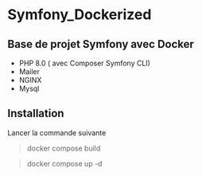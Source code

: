 # Symfony_Dockerized


## Base de projet Symfony avec Docker 

- PHP 8.0 ( avec Composer Symfony CLI)
- Mailer
- NGINX
- Mysql


## Installation

Lancer la commande suivante 

> docker compose build

> docker compose up -d

